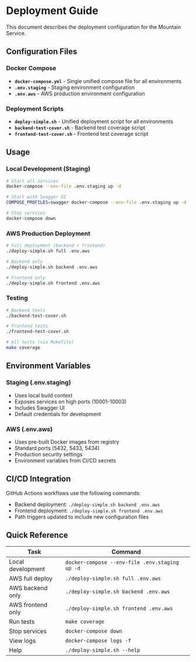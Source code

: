 # Deployment Guide

This document describes the deployment configuration for the Mountain Service.

## Configuration Files

### Docker Compose
- **`docker-compose.yml`** - Single unified compose file for all environments
- **`.env.staging`** - Staging environment configuration
- **`.env.aws`** - AWS production environment configuration

### Deployment Scripts
- **`deploy-simple.sh`** - Unified deployment script for all environments
- **`backend-test-cover.sh`** - Backend test coverage script
- **`frontend-test-cover.sh`** - Frontend test coverage script

## Usage

### Local Development (Staging)
```bash
# Start all services
docker-compose --env-file .env.staging up -d

# Start with Swagger UI
COMPOSE_PROFILES=swagger docker-compose --env-file .env.staging up -d

# Stop services
docker-compose down
```

### AWS Production Deployment
```bash
# Full deployment (backend + frontend)
./deploy-simple.sh full .env.aws

# Backend only
./deploy-simple.sh backend .env.aws

# Frontend only
./deploy-simple.sh frontend .env.aws
```

### Testing
```bash
# Backend tests
./backend-test-cover.sh

# Frontend tests
./frontend-test-cover.sh

# All tests (via Makefile)
make coverage
```

## Environment Variables

### Staging (.env.staging)
- Uses local build context
- Exposes services on high ports (10001-10003)
- Includes Swagger UI
- Default credentials for development

### AWS (.env.aws)
- Uses pre-built Docker images from registry
- Standard ports (5432, 5433, 5434)
- Production security settings
- Environment variables from CI/CD secrets

## CI/CD Integration

GitHub Actions workflows use the following commands:
- Backend deployment: `./deploy-simple.sh backend .env.aws`
- Frontend deployment: `./deploy-simple.sh frontend .env.aws`
- Path triggers updated to include new configuration files

## Quick Reference

| Task | Command |
|------|---------|
| Local development | `docker-compose --env-file .env.staging up -d` |
| AWS full deploy | `./deploy-simple.sh full .env.aws` |
| AWS backend only | `./deploy-simple.sh backend .env.aws` |
| AWS frontend only | `./deploy-simple.sh frontend .env.aws` |
| Run tests | `make coverage` |
| Stop services | `docker-compose down` |
| View logs | `docker-compose logs -f` |
| Help | `./deploy-simple.sh --help` |
